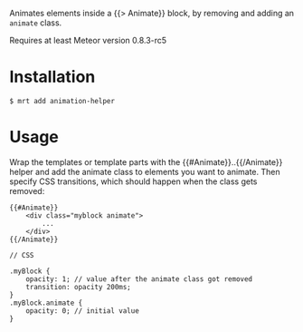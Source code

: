 Animates elements inside a {{> Animate}} block, by removing and adding an `animate` class.

Requires at least Meteor version 0.8.3-rc5
<!-- Demo: http://templatesession2demo.meteor.com -->

Installation
============

    $ mrt add animation-helper

Usage
=====


Wrap the templates or template parts with the {{#Animate}}..{{/Animate}} helper and add the animate class to elements you want to animate. Then specify CSS transitions, which should happen when the class gets removed:

	{{#Animate}}
		<div class="myblock animate">
			...
		</div>
	{{/Animate}}

	// CSS

	.myBlock {
		opacity: 1; // value after the animate class got removed
		transition: opacity 200ms;
	}
	.myBlock.animate {
		opacity: 0; // initial value
	}